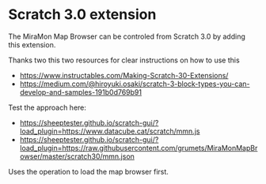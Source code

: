 # Scratch 3.0 extension

The MiraMon Map Browser can be controled from Scratch 3.0 by adding this extension.

Thanks two this two resources for clear instructions on how to use this
* https://www.instructables.com/Making-Scratch-30-Extensions/
* https://medium.com/@hiroyuki.osaki/scratch-3-block-types-you-can-develop-and-samples-191b0d769b91

Test the approach here:
* https://sheeptester.github.io/scratch-gui/?load_plugin=https://www.datacube.cat/scratch/mmn.js
* https://sheeptester.github.io/scratch-gui/?load_plugin=https://raw.githubusercontent.com/grumets/MiraMonMapBrowser/master/scratch30/mmn.json

Uses the operation to load the map browser first.
